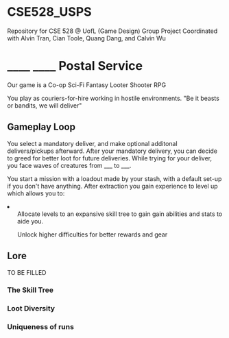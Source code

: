 # CSE528_USPS
 Repository for CSE 528 @ UofL (Game Design)
 Group Project Coordinated with Alvin Tran, Cian Toole, Quang Dang, and Calvin Wu
 
<h1>____ ____ Postal Service</h1>
Our game is a Co-op Sci-Fi Fantasy Looter Shooter RPG 

You play as couriers-for-hire working in hostile environments.
"Be it beasts or bandits, we will deliver"

<h2>Gameplay Loop</h2>
You select a mandatory deliver, and make optional additonal delivers/pickups afterward. After your mandatory delivery, you can decide to greed for better loot for future deliveries. While trying for your deliver, you face waves of creatures from ___ to ___.

You start a mission with a loadout made by your stash, with a default set-up if you don't have anything.
After extraction you gain experience to level up which allows you to:
<li> 
<ul>Allocate levels to an expansive skill tree to gain gain abilities and stats to aide you.</ul>
<ul>Unlock higher difficulties for better rewards and gear</ul>
</li>

<h2>Lore </h2>
TO BE FILLED

<h3>The Skill Tree</h3>

<h3>Loot Diversity</h3>

<h3>Uniqueness of runs</h3>
